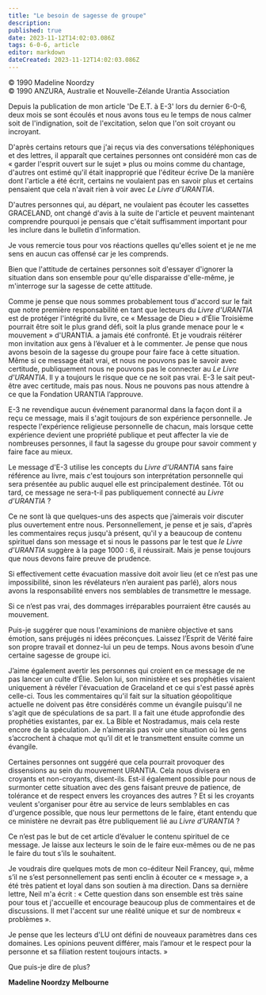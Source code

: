 ```yaml
---
title: "Le besoin de sagesse de groupe"
description: 
published: true
date: 2023-11-12T14:02:03.086Z
tags: 6-0-6, article
editor: markdown
dateCreated: 2023-11-12T14:02:03.086Z
---
```



<p class="v-card v-sheet theme--light gray lighten-3 px-2 py-1">© 1990 Madeline Noordzy<br>© 1990 ANZURA, Australie et Nouvelle-Zélande Urantia Association</p>



Depuis la publication de mon article 'De E.T. à E-3' lors du dernier 6-0-6, deux mois se sont écoulés et nous avons tous eu le temps de nous calmer soit de l'indignation, soit de l'excitation, selon que l'on soit croyant ou incroyant.

D'après certains retours que j'ai reçus via des conversations téléphoniques et des lettres, il apparaît que certaines personnes ont considéré mon cas de « garder l'esprit ouvert sur le sujet » plus ou moins comme du chantage, d'autres ont estimé qu'il était inapproprié que l'éditeur écrive De la manière dont l'article a été écrit, certains ne voulaient pas en savoir plus et certains pensaient que cela n'avait rien à voir avec _Le Livre d'URANTIA_.

D'autres personnes qui, au départ, ne voulaient pas écouter les cassettes GRACELAND, ont changé d'avis à la suite de l'article et peuvent maintenant comprendre pourquoi je pensais que c'était suffisamment important pour les inclure dans le bulletin d'information.

Je vous remercie tous pour vos réactions quelles qu'elles soient et je ne me sens en aucun cas offensé car je les comprends.

Bien que l'attitude de certaines personnes soit d'essayer d'ignorer la situation dans son ensemble pour qu'elle disparaisse d'elle-même, je m'interroge sur la sagesse de cette attitude.

Comme je pense que nous sommes probablement tous d'accord sur le fait que notre première responsabilité en tant que lecteurs du _Livre d'URANTIA_ est de protéger l'intégrité du livre, ce « Message de Dieu » d'Élie Troisième pourrait être soit le plus grand défi, soit la plus grande menace pour le « mouvement » d'URANTIA. a jamais été confronté. Et je voudrais réitérer mon invitation aux gens à l’évaluer et à le commenter. Je pense que nous avons besoin de la sagesse du groupe pour faire face à cette situation. Même si ce message était vrai, et nous ne pouvons pas le savoir avec certitude, publiquement nous ne pouvons pas le connecter au _Le Livre d'URANTIA_. Il y a toujours le risque que ce ne soit pas vrai. E-3 le sait peut-être avec certitude, mais pas nous. Nous ne pouvons pas nous attendre à ce que la Fondation URANTIA l’approuve.

E-3 ne revendique aucun événement paranormal dans la façon dont il a reçu ce message, mais il s'agit toujours de son expérience personnelle. Je respecte l'expérience religieuse personnelle de chacun, mais lorsque cette expérience devient une propriété publique et peut affecter la vie de nombreuses personnes, il faut la sagesse du groupe pour savoir comment y faire face au mieux.

Le message d'E-3 utilise les concepts du _Livre d'URANTIA_ sans faire référence au livre, mais c'est toujours son interprétation personnelle qui sera présentée au public auquel elle est principalement destinée. Tôt ou tard, ce message ne sera-t-il pas publiquement connecté au _Livre d'URANTIA_ ?

Ce ne sont là que quelques-uns des aspects que j’aimerais voir discuter plus ouvertement entre nous. Personnellement, je pense et je sais, d'après les commentaires reçus jusqu'à présent, qu'il y a beaucoup de contenu spirituel dans son message et si nous le passons par le test que _le Livre d'URANTIA_ suggère à la page 1000 : 6, il réussirait. Mais je pense toujours que nous devons faire preuve de prudence.

Si effectivement cette évacuation massive doit avoir lieu (et ce n’est pas une impossibilité, sinon les révélateurs n’en auraient pas parlé), alors nous avons la responsabilité envers nos semblables de transmettre le message.

Si ce n’est pas vrai, des dommages irréparables pourraient être causés au mouvement.

Puis-je suggérer que nous l'examinions de manière objective et sans émotion, sans préjugés ni idées préconçues. Laissez l’Esprit de Vérité faire son propre travail et donnez-lui un peu de temps. Nous avons besoin d’une certaine sagesse de groupe ici.

J’aime également avertir les personnes qui croient en ce message de ne pas lancer un culte d’Élie. Selon lui, son ministère et ses prophéties visaient uniquement à révéler l'évacuation de Graceland et ce qui s'est passé après celle-ci. Tous les commentaires qu'il fait sur la situation géopolitique actuelle ne doivent pas être considérés comme un évangile puisqu'il ne s'agit que de spéculations de sa part. Il a fait une étude approfondie des prophéties existantes, par ex. La Bible et Nostradamus, mais cela reste encore de la spéculation. Je n’aimerais pas voir une situation où les gens s’accrochent à chaque mot qu’il dit et le transmettent ensuite comme un évangile.

Certaines personnes ont suggéré que cela pourrait provoquer des dissensions au sein du mouvement URANTIA. Cela nous divisera en croyants et non-croyants, disent-ils. Est-il également possible pour nous de surmonter cette situation avec des gens faisant preuve de patience, de tolérance et de respect envers les croyances des autres ? Et si les croyants veulent s'organiser pour être au service de leurs semblables en cas d'urgence possible, que nous leur permettons de le faire, étant entendu que ce ministère ne devrait pas être publiquement lié au _Livre d'URANTIA_ ?

Ce n’est pas le but de cet article d’évaluer le contenu spirituel de ce message. Je laisse aux lecteurs le soin de le faire eux-mêmes ou de ne pas le faire du tout s'ils le souhaitent.

Je voudrais dire quelques mots de mon co-éditeur Neil Francey, qui, même s’il ne s’est personnellement pas senti enclin à écouter ce « message », a été très patient et loyal dans son soutien à ma direction. Dans sa dernière lettre, Neil m'a écrit : « Cette question dans son ensemble est très saine pour tous et j'accueille et encourage beaucoup plus de commentaires et de discussions. Il met l'accent sur une réalité unique et sur de nombreux « problèmes ».

Je pense que les lecteurs d'LU ont défini de nouveaux paramètres dans ces domaines. Les opinions peuvent différer, mais l’amour et le respect pour la personne et sa filiation restent toujours intacts. »

Que puis-je dire de plus?

**Madeline Noordzy**
**Melbourne**

